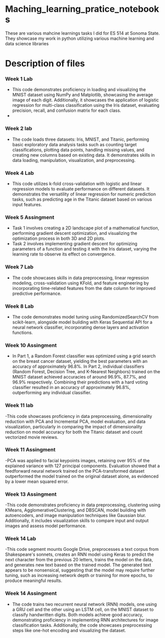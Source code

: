 # Maching_learning_pratice_notebooks
These are various mahcine learnings tasks I did for ES 514 at Sonoma State. They showcase my work in python utilizing various machine learning and data science libraries

# Description of files
### Week 1 Lab
- This code demonstrates proficiency in loading and visualizing the MNIST dataset using NumPy and Matplotlib, showcasing the average image of each digit. Additionally, it showcases the application of logistic regression for multi-class classification using the Iris dataset, evaluating precision, recall, and confusion matrix for each class.
- 
### Week 2 lab
- The code loads three datasets: Iris, MNIST, and Titanic, performing basic exploratory data analysis tasks such as counting target classifications, plotting data points, handling missing values, and creating new columns based on existing data. It demonstrates skills in data loading, manipulation, visualization, and preprocessing.

### Week 4 Lab
- This code utilizes k-fold cross-validation with logistic and linear regression models to evaluate performance on different datasets. It demonstrates the versatility of linear regression for numeric prediction tasks, such as predicting age in the Titanic dataset based on various input features.

### Week 5 Assingment
- Task 1 involves creating a 2D landscape plot of a mathematical function, performing gradient descent optimization, and visualizing the optimization process in both 3D and 2D plots.
- Task 2 involves implementing gradient descent for optimizing parameters of a function and testing it with the Iris dataset, varying the learning rate to observe its effect on convergence.

### Week 7 Lab
- The code showcases skills in data preprocessing, linear regression modeling, cross-validation using KFold, and feature engineering by incorporating time-related features from the date column for improved predictive performance.

### Week 8 Lab
- The code demonstrates model tuning using RandomizedSearchCV from scikit-learn, alongside model building with Keras Sequential API for a neural network classifier, incorporating dense layers and activation functions.

### Week 10 Assingment
- In Part 1, a Random Forest classifier was optimized using a grid search on the breast cancer dataset, yielding the best parameters with an accuracy of approximately 96.8%. In Part 2, individual classifiers (Random Forest, Decision Tree, and K-Nearest Neighbors) trained on the MNIST dataset achieved accuracies of around 96.9%, 87.7%, and 96.9% respectively. Combining their predictions with a hard voting classifier resulted in an accuracy of approximately 96.8%, outperforming any individual classifier.
  
### Week 11 lab 
-This code showcases proficiency in data preprocessing, dimensionality reduction with PCA and Incremental PCA, model evaluation, and data visualization, particularly in comparing the impact of dimensionality reduction on model accuracy for both the Titanic dataset and count vectorized movie reviews.

### Week 11 Assingment
-PCA was applied to facial keypoints images, retaining over 95% of the explained variance with 127 principal components. Evaluation showed that a feedforward neural network trained on the PCA-transformed dataset outperformed the model trained on the original dataset alone, as evidenced by a lower mean squared error.

### Week 13 Assingment
-This code demonstrates proficiency in data preprocessing, clustering using KMeans, AgglomerativeClustering, and DBSCAN, model building with autoencoders, and image manipulation techniques like Gaussian blur. Additionally, it includes visualization skills to compare input and output images and assess model performance.

### Week 14 Lab
-This code segment mounts Google Drive, preprocesses a text corpus from Shakespeare's sonnets, creates an RNN model using Keras to predict the next character from the previous 20 letters, trains the model on the data, and generates new text based on the trained model. The generated text appears to be nonsensical, suggesting that the model may require further tuning, such as increasing network depth or training for more epochs, to produce meaningful results.

### Week 14 Assingment
- The code trains two recurrent neural network (RNN) models, one using a GRU cell and the other using an LSTM cell, on the MNIST dataset to classify handwritten digits. Both models achieve good accuracy, demonstrating proficiency in implementing RNN architectures for image classification tasks. Additionally, the code showcases preprocessing steps like one-hot encoding and visualizing the dataset.













































